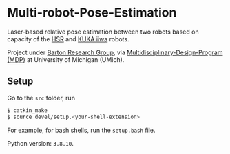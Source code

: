 # Multi-robot-Pose-Estimation

Laser-based relative pose estimation between two robots based on capacity of the [HSR](https://robots.ieee.org/robots/hsr/) and [KUKA iiwa](https://www.kuka.com/en-us/company/press/news/2015/12/lbr-iiwa-as-mobile-assistant-for-logistics-tasks) robots. 



Project under [Barton Research Group](https://brg.engin.umich.edu), via [Multidisciplinary-Design-Program (MDP)](https://mdp.engin.umich.edu) at University of Michigan (UMich). 



## Setup 

Go to the `src` folder, run 

```bash
$ catkin_make
$ source devel/setup.<your-shell-extension>
```

For example, for bash shells, run the `setup.bash` file. 

Python version: `3.8.10`. 



